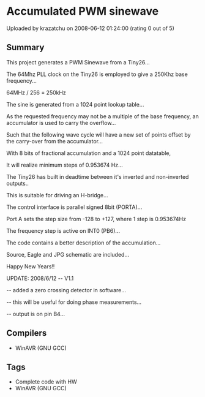 # Accumulated PWM sinewave

Uploaded by krazatchu on 2008-06-12 01:24:00 (rating 0 out of 5)

## Summary

This project generates a PWM Sinewave from a Tiny26...


The 64Mhz PLL clock on the Tiny26 is employed to give a 250Khz base frequency...  

64MHz / 256 = 250kHz


The sine is generated from a 1024 point lookup table...


As the requested frequency may not be a multiple of the base frequency, an accumulator is used to carry the overflow...  

Such that the following wave cycle will have a new set of points offset by the carry-over from the accumulator...


With 8 bits of fractional accumulation and a 1024 point datatable,  

It will realize minimum steps of 0.953674 Hz...


The Tiny26 has built in deadtime between it's inverted and non-inverted outputs..  

This is suitable for driving an H-bridge...


The control interface is parallel signed 8bit (PORTA)...  

Port A sets the step size from -128 to +127, where 1 step is 0.953674Hz  

The frequency step is active on INT0 (PB6)...


The code contains a better description of the accumulation...  

Source, Eagle and JPG schematic are included...


Happy New Years!!


UPDATE: 2008/6/12 -- V1.1  

-- added a zero crossing detector in software...  

-- this will be useful for doing phase measurements...  

-- output is on pin B4...

## Compilers

- WinAVR (GNU GCC)

## Tags

- Complete code with HW
- WinAVR (GNU GCC)
